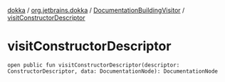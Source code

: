 [dokka](../../index.md) / [org.jetbrains.dokka](../index.md) / [DocumentationBuildingVisitor](index.md) / [visitConstructorDescriptor](visitConstructorDescriptor.md)

# visitConstructorDescriptor

```
open public fun visitConstructorDescriptor(descriptor: ConstructorDescriptor, data: DocumentationNode): DocumentationNode
```
